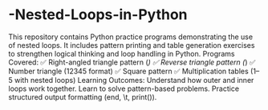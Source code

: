 # -Nested-Loops-in-Python
This repository contains Python practice programs demonstrating the use of nested loops. It includes pattern printing and table generation exercises to strengthen logical thinking and loop handling in Python.  Programs Covered:  ✅ Right-angled triangle pattern (*)  ✅ Reverse triangle pattern (*)  ✅ Number triangle (12345 format)  ✅ Square pattern ✅ Multiplication tables (1–5 with nested loops)
Learning Outcomes:
Understand how outer and inner loops work together.
Learn to solve pattern-based problems.
Practice structured output formatting (end, \t, print()).
